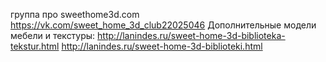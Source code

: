группа про sweethome3d.com https://vk.com/sweet_home_3d_club22025046
Дополнительные модели мебели и текстуры: http://lanindes.ru/sweet-home-3d-biblioteka-tekstur.html http://lanindes.ru/sweet-home-3d-biblioteki.html